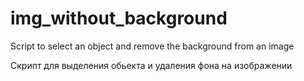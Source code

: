 # img_without_background

Script to select an object and remove the background from an image

Скрипт для выделения обьекта и удаления фона на изображении

